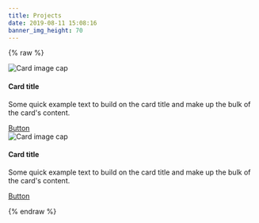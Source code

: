 ```yaml
---
title: Projects
date: 2019-08-11 15:08:16
banner_img_height: 70
---
```


{% raw %}
<div class="container">
  <div class="row">
    <div class="col-md-6">
        <!-- Card -->
        <div class="card">
          <!-- Card image -->
          <img class="card-img-top" src="https://mdbootstrap.com/img/Photos/Others/images/43.jpg" alt="Card image cap">
          <!-- Card content -->
          <div class="card-body">
              <!-- Title -->
              <h4 class="card-title"><a>Card title</a></h4>
              <!-- Text -->
              <p class="card-text">Some quick example text to build on the card title and make up the bulk of the card's content.</p>
              <!-- Button -->
              <a href="#" class="btn btn-primary">Button</a>
          </div>
        </div>
    </div>
    <div class="col-md-6">
        <!-- Card -->
        <div class="card">
          <!-- Card image -->
          <img class="card-img-top" src="https://mdbootstrap.com/img/Photos/Others/images/43.jpg" alt="Card image cap">
          <!-- Card content -->
          <div class="card-body">
              <!-- Title -->
              <h4 class="card-title"><a>Card title</a></h4>
              <!-- Text -->
              <p class="card-text">Some quick example text to build on the card title and make up the bulk of the card's content.</p>
              <!-- Button -->
              <a href="#" class="btn btn-primary">Button</a>
          </div>
        </div>
    </div>
  </div>
</div>

{% endraw %}
